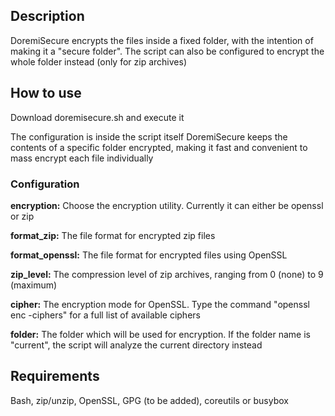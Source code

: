 ## Description
DoremiSecure encrypts the files inside a fixed folder, with the intention of making it a "secure folder". The script can also be configured to encrypt the whole folder instead (only for zip archives)

## How to use
Download doremisecure.sh and execute it

The configuration is inside the script itself
DoremiSecure keeps the contents of a specific folder encrypted, making it fast and convenient to mass encrypt each file individually

### Configuration
**encryption:** Choose the encryption utility. Currently it can either be openssl or zip

**format_zip:** The file format for encrypted zip files

**format_openssl:** The file format for encrypted files using OpenSSL

**zip_level:** The compression level of zip archives, ranging from 0 (none) to 9 (maximum)

**cipher:** The encryption mode for OpenSSL. Type the command "openssl enc -ciphers" for a full list of available ciphers

**folder:** The folder which will be used for encryption. If the folder name is "current", the script will analyze the current directory instead

## Requirements
Bash, zip/unzip, OpenSSL, GPG (to be added), coreutils or busybox
